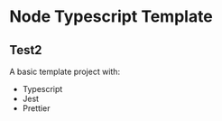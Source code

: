 # Node Typescript Template

## Test2

A basic template project with:

- Typescript
- Jest
- Prettier

